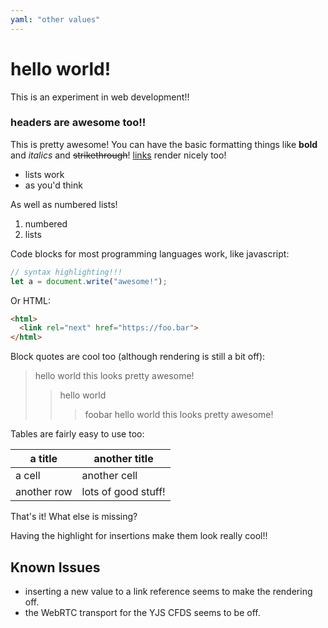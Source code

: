```yaml
---
yaml: "other values"
---
```


# hello world!

This is an experiment in web development!!

### headers are awesome too!!

This is pretty awesome! You can have the basic formatting things like **bold** and *italics* and ~~strikethrough~~! [links](another-link.md) render nicely too!

* lists work 
* as you'd think

As well as numbered lists!

1. numbered
2. lists

Code blocks for most programming languages work, like javascript:

```javascript
// syntax highlighting!!!
let a = document.write("awesome!");
```

Or HTML:

```html
<html>
  <link rel="next" href="https://foo.bar">
</html>
```

Block quotes are cool too (although rendering is still a bit off):

> hello world
> this looks pretty awesome!
>> hello world
>>> foobar
> hello world
> this looks pretty awesome!

Tables are fairly easy to use too:

| a title | another title |
| ------- | ------- |
| a cell   | another cell  |
| another row|  lots of good stuff!  |

That's it! What else is missing?

Having the highlight for insertions make them look really cool!!

## Known Issues

* inserting a new value to a link reference seems to make the rendering off.
* the WebRTC transport for the YJS CFDS seems to be off.

